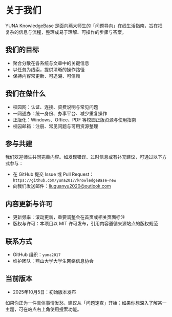 # 关于我们

YUNA KnowledgeBase 是面向燕大师生的「问题导向」在线生活指南，旨在把复杂的信息与流程，整理成易于理解、可操作的步骤与答案。

## 我们的目标

- 聚合分散在各系统与文章中的关键信息
- 以任务为线索，提供清晰的操作路径
- 保持内容常更新、可追溯、可信赖

## 我们在做什么

- 校园网：认证、连接、资费说明与常见问题
- 一网通办：统一身份、办事平台、减少重复操作
- 正版化：Windows、Office、PDF 等校园正版资源与使用指南
- 校园邮箱：注册、常见问题与可用资源整理

## 参与共建

我们欢迎师生共同完善内容。如发现错误、过时信息或有补充建议，可通过以下方式参与：

- 在 GitHub 提交 Issue 或 Pull Request：`https://github.com/yuna2017/knowledgeBase-new`
- 向我们发送邮件：[liuguanyu2020@outlook.com](mailto:liuguanyu2020@outlook.com)

## 内容更新与许可

- 更新频率：滚动更新，重要调整会在首页或相关页面标注
- 版权与许可：本项目以 MIT 许可发布，引用内容遵循来源站点的版权规范

## 联系方式

- GitHub 组织：`yuna2017`
- 维护团队：燕山大学大学生网络信息协会

## 当前版本

- 2025年10月5日：初始版本发布

如果你正为一件具体事情发愁，建议从「问题速查」开始；如果你想深入了解某一主题，可在站点右上角使用搜索功能。
